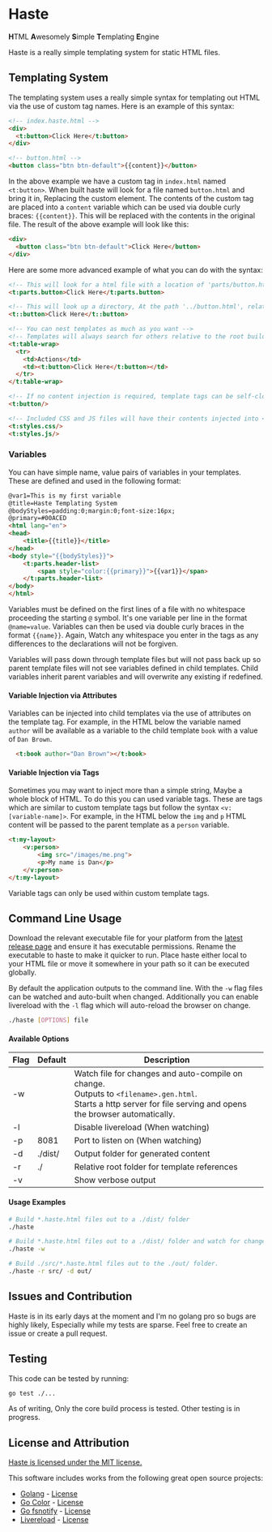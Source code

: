 # Haste

**H**TML **A**wesomely **S**imple **T**emplating **E**ngine

Haste is a really simple templating system for static HTML files.

## Templating System

The templating system uses a really simple syntax for templating out HTML via the use of custom tag names.
Here is an example of this syntax:

```html
<!-- index.haste.html -->
<div>
  <t:button>Click Here</t:button>
</div>

<!-- button.html -->
<button class="btn btn-default">{{content}}</button>
```

In the above example we have a custom tag in `index.html` named `<t:button>`. When built haste will look for a file named `button.html` and bring it in, Replacing the custom element. The contents of the custom tag are placed into a `content` variable which can be used via double curly braces: `{{content}}`. This will be replaced with the contents in the original file. The result of the above example will look like this:

```html
<div>
  <button class="btn btn-default">Click Here</button>
</div>
```

Here are some more advanced example of what you can do with the syntax:

```html
<!-- This will look for a html file with a location of 'parts/button.html', relative to the build directory -->
<t:parts.button>Click Here</t:parts.button>

<!-- This will look up a directory, At the path '../button.html', relative to the original file -->
<t::button>Click Here</t::button>

<!-- You can nest templates as much as you want -->
<!-- Templates will always search for others relative to the root build location -->
<t:table-wrap>
  <tr>
    <td>Actions</td>
    <td><t:button>Click Here</t:button></td>
  </tr>
</t:table-wrap>

<!-- If no content injection is required, template tags can be self-closing -->
<t:button/>

<!-- Included CSS and JS files will have their contents injected into <style> or <script> tags -->
<t:styles.css/>
<t:styles.js/>

```

### Variables

You can have simple name, value pairs of variables in your templates. These are defined and used in the following format:

```html
@var1=This is my first variable
@title=Haste Templating System
@bodyStyles=padding:0;margin:0;font-size:16px;
@primary=#00ACED
<html lang="en">
<head>
	<title>{{title}}</title>
</head>
<body style="{{bodyStyles}}">
	<t:parts.header-list>
		<span style="color:{{primary}}">{{var1}}</span>
	</t:parts.header-list>
</body>
</html>
```

Variables must be defined on the first lines of a file with no whitespace proceeding the starting `@` symbol. It's one variable per line in the format `@name=value`. Variables can then be used via double curly braces in the format `{{name}}`. Again, Watch any whitespace you enter in the tags as any differences to the declarations will not be forgiven.

Variables will pass down through template files but will not pass back up so parent template files will not see variables defined in child templates. Child variables inherit parent variables and will overwrite any existing if redefined.

#### Variable Injection via Attributes

Variables can be injected into child templates via the use of attributes on the template tag. For example, in the HTML below the variable named `author` will be available as a variable to the child template `book` with a value of `Dan Brown`.

```html
  <t:book author="Dan Brown"></t:book>
```

#### Variable Injection via Tags

Sometimes you may want to inject more than a simple string, Maybe a whole block of HTML. To do this you can used variable tags.
These are tags which are similar to custom template tags but follow the syntax `<v:[variable-name]>`. For example, in the HTML below the `img` and `p` HTML content will be passed to the parent template as a `person` variable.

```html
<t:my-layout>
    <v:person>
        <img src="/images/me.png">
        <p>My name is Dan</p>
    </v:person>
</t:my-layout>
```

Variable tags can only be used within custom template tags.

## Command Line Usage

Download the relevant executable file for your platform from the [latest release page](https://github.com/ssddanbrown/haste/releases/latest) and ensure it has executable permissions. Rename the executable to haste to make it quicker to run. Place haste either local to your HTML file or move it somewhere in your path so it can be executed globally.

By default the application outputs to the command line. With the `-w` flag files can be watched and auto-built when changed. Additionally you can enable livereload with the `-l` flag which will auto-reload the browser on change.

```bash
./haste [OPTIONS] file
```

#### Available Options

| Flag | Default | Description |
|------|---------|-------------|
| -w   |         | Watch file for changes and auto-compile on change. <br> Outputs to `<filename>.gen.html`.  <br> Starts a http server for file serving and opens the browser automatically.    |
| -l   |         | Disable livereload (When watching) |
| -p   | 8081    | Port to listen on (When watching) |
| -d   | ./dist/ | Output folder for generated content |
| -r   | ./      | Relative root folder for template references |
| -v   |         | Show verbose output |


#### Usage Examples

``` bash
# Build *.haste.html files out to a ./dist/ folder
./haste

# Build *.haste.html files out to a ./dist/ folder and watch for changes
./haste -w

# Build ./src/*.haste.html files out to the ./out/ folder.
./haste -r src/ -d out/
```

## Issues and Contribution

Haste is in its early days at the moment and I'm no golang pro so bugs are highly likely, Especially while my tests are sparse. Feel free to create an issue or create a pull request.

## Testing

This code can be tested by running:

```bash
go test ./...
```

As of writing, Only the core build process is tested. Other testing is in progress.

## License and Attribution

[Haste is licensed under the MIT license.](https://raw.githubusercontent.com/ssddanbrown/haste/master/LICENSE)

This software includes works from the following great open source projects:

* [Golang](https://github.com/golang/go) - [License](https://github.com/golang/go/blob/master/LICENSE)
* [Go Color](https://github.com/fatih/color) - [License](https://github.com/fatih/color/blob/master/LICENSE.md)
* [Go fsnotify](https://github.com/howeyc/fsnotify) - [License](https://github.com/howeyc/fsnotify/blob/master/LICENSE)
* [Livereload](https://github.com/livereload/livereload-js) - [License](https://github.com/livereload/livereload-js/blob/master/LICENSE)
